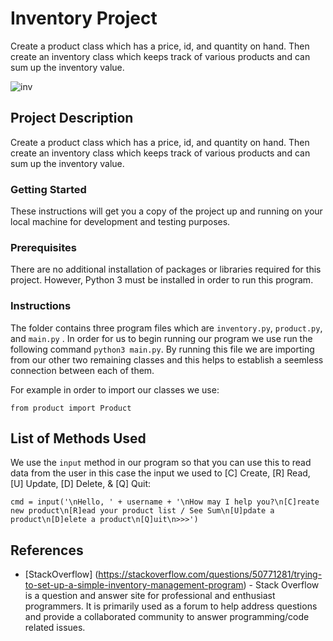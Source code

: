 # Inventory Project

Create a product class which has a price, id, and quantity on hand. Then create an inventory class which keeps track 
of various products and can sum up the inventory value.

![inv](https://user-images.githubusercontent.com/11141681/48005646-f0fa5080-e0e1-11e8-852a-dcc35b5b4e8e.png)

## Project Description

Create a product class which has a price, id, and quantity on hand. Then create an inventory class which keeps track 
of various products and can sum up the inventory value.

### Getting Started

These instructions will get you a copy of the project up and running on your local machine for development and testing purposes.

### Prerequisites

There are no additional installation of packages or libraries required for this project. However, Python 3 must be installed in order to run this program.

### Instructions 

The folder contains three program files which are `inventory.py`, `product.py`, and `main.py` . In order for us to begin running our program we use run the following command `python3 main.py`. By running this file we are importing from our other two remaining classes and this helps to establish a seemless connection between each of them.

For example in order to import our classes we use:
```
from product import Product
```

## List of Methods Used

We use the `input` method in our program so that you can use this to read data from the user in this case the input we used to [C] Create, [R] Read, [U] Update, [D] Delete, & [Q] Quit:

```
cmd = input('\nHello, ' + username + '\nHow may I help you?\n[C]reate new product\n[R]ead your product list / See Sum\n[U]pdate a product\n[D]elete a product\n[Q]uit\n>>>')
```
## References

* [StackOverflow] (https://stackoverflow.com/questions/50771281/trying-to-set-up-a-simple-inventory-management-program) - Stack Overflow is a question and answer site for professional and enthusiast programmers. It is primarily used as a forum to help address questions and provide a collaborated community to answer programming/code related issues. 
